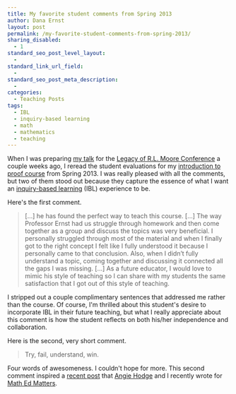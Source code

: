 ```yaml
---
title: My favorite student comments from Spring 2013
author: Dana Ernst
layout: post
permalink: /my-favorite-student-comments-from-spring-2013/
sharing_disabled:
  - 1
standard_seo_post_level_layout:
  - 
standard_link_url_field:
  - 
standard_seo_post_meta_description:
  - 
categories:
  - Teaching Posts
tags:
  - IBL
  - inquiry-based learning
  - math
  - mathematics
  - teaching
---
```

<span style="display:none">claimtoken-51ec2b4d2efb4</span>

When I was preparing [my talk][1] for the [Legacy of R.L. Moore Conference][2] a couple weeks ago, I reread the student evaluations for my [introduction to proof course][3] from Spring 2013. I was really pleased with all the comments, but two of them stood out because they capture the essence of what I want an [inquiry-based learning][4] (IBL) experience to be.

Here's the first comment.

> [&#8230;] he has found the perfect way to teach this course. [&#8230;] The way Professor Ernst had us struggle through homework and then come together as a group and discuss the topics was very beneficial. I personally struggled through most of the material and when I finally got to the right concept I felt like I fully understood it because I personally came to that conclusion. Also, when I didn’t fully understand a topic, coming together and discussing it connected all the gaps I was missing. [&#8230;] As a future educator, I would love to mimic his style of teaching so I can share with my students the same satisfaction that I got out of this style of teaching.

I stripped out a couple complimentary sentences that addressed me rather than the course. Of course, I'm thrilled about this student's desire to incorporate IBL in their future teaching, but what I really appreciate about this comment is how the student reflects on both his/her independence and collaboration.

Here is the second, very short comment.

> Try, fail, understand, win.

Four words of awesomeness. I couldn't hope for more. This second comment inspired a [recent post][5] that [Angie Hodge][6] and I recently wrote for [Math Ed Matters][7].

 [1]: http://danaernst.com/talk-implementing-ibl-in-an-introduction-to-proof-course/
 [2]: http://legacyrlmoore.org/events.html
 [3]: http://teaching.danaernst.com/mat320s13/
 [4]: http://maamathedmatters.blogspot.com/2013/05/what-heck-is-ibl.html
 [5]: http://maamathedmatters.blogspot.com/2013/06/try-fail-understand-win.html
 [6]: https://plus.google.com/101669268593951464238/posts
 [7]: http://maamathedmatters.blogspot.com